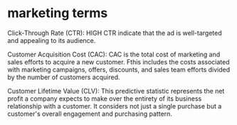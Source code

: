 # marketing terms

Click-Through Rate (CTR): HIGH CTR indicate that the ad is well-targeted and appealing to its audience. 

Customer Acquisition Cost (CAC): CAC is the total cost of marketing and sales efforts to acquire a new customer. Fthis includes the costs associated with marketing campaigns, offers, discounts, and sales team efforts divided by the number of customers acquired. 

Customer Lifetime Value (CLV): This predictive statistic represents the net profit a company expects to make over the entirety of its business relationship with a customer. It considers not just a single purchase but a customer's overall engagement and purchasing pattern.
